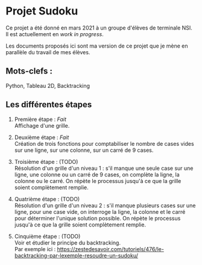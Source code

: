 # Projet Sudoku

Ce projet a été donné en mars 2021 à un groupe d'élèves de terminale NSI.
Il est actuellement en *work in progress*.

Les documents proposés ici sont ma version de ce projet que je mène en parallèle du travail de mes élèves.

## Mots-clefs :

Python, Tableau 2D, Backtracking

## Les différentes étapes

1. Première étape : *Fait* <br />
Affichage d'une grille.

2. Deuxième étape : *Fait* <br />
Création de trois fonctions pour comptabiliser le nombre de cases vides sur une ligne, sur une colonne, sur un carré de 9 cases.

3. Troisième étape : (TODO) <br />
Résolution d'un grille d'un niveau 1 : s'il manque une seule case sur une ligne, une colonne ou un carré de 9 cases, on complète la ligne, la colonne ou le carré.
On répète le processus jusqu'à ce que la grille soient complètement remplie.

4. Quatrième étape : (TODO) <br />
Résolution d'un grille d'un niveau 2 : s'il manque plusieurs cases sur une ligne, pour une case vide, on interroge la ligne, la colonne et le carré pour déterminer l'unique solution possible.
On répète le processus jusqu'à ce que la grille soient complètement remplie.

5. Cinquième étape : (TODO) <br />
Voir et étudier le principe du backtracking. <br />
Par exemple ici : https://zestedesavoir.com/tutoriels/476/le-backtracking-par-lexemple-resoudre-un-sudoku/

